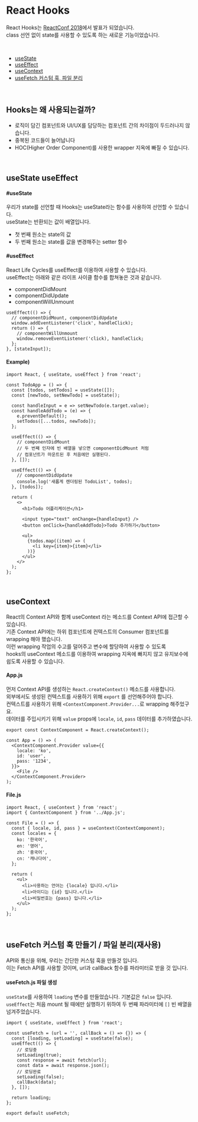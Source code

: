 # React Hooks
React Hooks는 [ReactConf 2018](https://conf.reactjs.org/)에서 발표가 되었습니다.  
class 선언 없이 state를 사용할 수 있도록 하는 새로운 기능이었습니다.

<br>

* [useState](#usestate)
* [useEffect](#useeffect)
* [useContext](#usecontext)
* [useFetch 커스텀 훅, 파일 분리](#usefetch-커스텀-훅-만들기--파일-분리재사용)

<br>

## Hooks는 왜 사용되는걸까?
* 로직이 담긴 컴포넌트와 UI/UX를 담당하는 컴포넌트 간의 차이점이 두드러나지 않습니다.
* 중복된 코드들이 늘어납니다
* HOC(Higher Order Component)를 사용한 wrapper 지옥에 빠질 수 있습니다.

<br>

## useState useEffect
#### #useState
우리가 state를 선언할 때 Hooks는 useState라는 함수를 사용하여 선언할 수 있습니다.  
useState는 반환되는 값이 배열입니다.
* 첫 번째 원소는 state의 값
* 두 번째 원소는 state를 값을 변경해주는 setter 함수


#### #useEffect
React Life Cycles를 useEffect를 이용하여 사용할 수 있습니다.  
useEffect는 아래와 같은 라이프 사이클 함수를 합쳐놓은 것과 같습니다.  
* componentDidMount
* componentDidUpdate
* componentWillUnmount
```
useEffect(() => {
  // componentDidMount, componentDidUpdate
  window.addEventListener('click', handleClick);
  return () => {
    // componentWillUnmount
    window.removeEventListener('click), handleClick;
  };
}, [stateInput]);
```

#### Example)
```
import React, { useState, useEffect } from 'react';

const TodoApp = () => {
  const [todos, setTodos] = useState([]);
  const [newTodo, setNewTodo] = useState();

  const handleInput = e => setNewTodo(e.target.value);
  const handleAddTodo = (e) => {
    e.preventDefault();
    setTodos([...todos, newTodo]);
  };
  
  useEffect(() => {
    // componentDidMount
    // 두 번째 인자에 빈 배열을 넣으면 componentDidMount 처럼
    // 컴포넌트가 마운트된 후 처음에만 실행된다.
  }, []);

  useEffect(() => {
    // componentDidUpdate
    console.log('새롭게 렌더링된 TodoList', todos);
  }, [todos]);

  return (
    <>
      <h1>Todo 어플리케이션</h1>

      <input type="text" onChange={handleInput} />
      <button onClick={handleAddTodo}>Todo 추가하기</button>

      <ul>
        {todos.map((item) => (
          <li key={item}>{item}</li>
        ))}
      </ul>
    </>
  );
};
```

<br>

## useContext
React의 Context API와 함께 useContext 라는 메소드를 Context API에 접근할 수 있습니다.  
기존 Context API에는 하위 컴포넌트에 컨텍스트의 Consumer 컴포넌트를 wrapping 해야 했습니다.  
이런 wrapping 작업의 수고를 덜어주고 변수에 할당하여 사용할 수 있도록  
hooks의 useContext 메소드를 이용하여 wrapping 지옥에 빠지지 않고 유지보수에 쉽도록 사용할 수 있습니다.

#### App.js
먼저 Context API를 생성하는 ```React.createContext()``` 메소드를 사용합니다.  
외부에서도 생성된 컨텍스트를 사용하기 위해 ```export``` 를 선언해주어야 합니다.  
컨텍스트를 사용하기 위해  ```<ContextComponent.Provider...```로 wrapping 해주었구요.  
데이터를 주입시키기 위해 ```value``` props에 ```locale```, ```id```, ```pass``` 데이터를 추가하였습니다.
```
export const ContextComponent = React.createContext();

const App = () => (
  <ContextComponent.Provider value={{
    locale: 'ko',
    id: 'user',
    pass: '1234',
  }}>
    <File />
  </ContextComponent.Provider>
);
```

#### File.js
```
import React, { useContext } from 'react';
import { ContextComponent } from '../App.js';

const File = () => {
  const { locale, id, pass } = useContext(ContextComponent);
  const locales = {
    ko: '한국어',
    en: '영어',
    zh: '중국어',
    cn: '캐나다어',
  };

  return (
    <ul>
      <li>사용하는 언어는 {locale} 입니다.</li>
      <li>아이디는 {id} 입니다.</li>
      <li>비밀번호는 {pass} 입니다.</li>
    </ul>
  );
};
```

<br>

## useFetch 커스텀 훅 만들기 / 파일 분리(재사용)
API와 통신을 위해, 우리는 간단한 커스텀 훅을 만들것 입니다.  
이는 Fetch API를 사용할 것이며, url과 callBack 함수를 파라미터로 받을 것 입니다.

#### useFetch.js 파일 생성
```useState```를 사용하여 ```loading``` 변수를 만들었습니다. 기본값은 ```false``` 입니다.  
```useEffect```는 처음 mount 될 때에만 실행하기 위하여 두 번째 파라미터에 ```[]``` 빈 배열을 넘겨주었습니다.  
```
import { useState, useEffect } from 'react';

const useFetch = (url = '', callBack = () => {}) => {
  const [loading, setLoading] = useState(false);
  useEffect(() => {
    // 로딩중
    setLoading(true);
    const response = await fetch(url);
    const data = await response.json();
    // 로딩완료
    setLoading(false);
    callBack(data);
  }, []);

  return loading;
};

export default useFetch;
```

